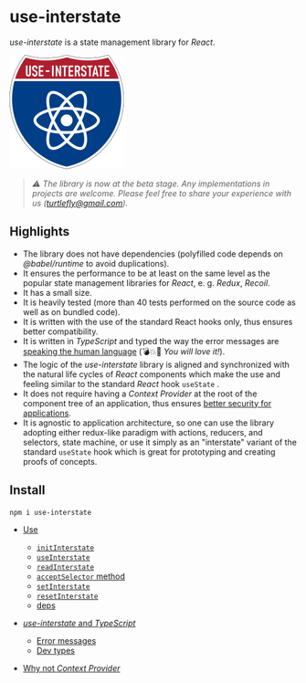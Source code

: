 # use-interstate

*use-interstate* is a state management library for *React*.

![use-interstate](use-interstate.png)

> *:warning: The library is now at the beta stage. Any implementations in projects are welcome.
> Please feel free to share your experience with us
> ([turtlefly@gmail.com](mailto:turtlefly@gmail.com)).*

## Highlights

* The library does not have dependencies (polyfilled code depends on *@babel/runtime* to avoid
  duplications).
* It ensures the performance to be at least on the same level as the popular state management
  libraries for *React*, e. g. *Redux*, *Recoil*.
* It has a small size.
* It is heavily tested (more than 40 tests performed on the source code as well as on bundled code).
* It is written with the use of the standard React hooks only, thus ensures better compatibility.
* It is written in *TypeScript* and typed the way the error messages are [speaking the human
  language](https://github.com/turtleflyer/use-interstate/docs/UseWithTypeScript.md#error-messages)
  (💣💥🙈 *You will love it!*).
* The logic of the *use-interstate* library is aligned and synchronized with the natural life cycles
  of *React* components which make the use and feeling similar to the standard *React* hook
  `useState` .
* It does not require having a *Context Provider* at the root of the component tree of an
  application, thus ensures [better security for
  applications](https://github.com/turtleflyer/use-interstate/docs/SecurityNotes.md#why-not-context-provider).
* It is agnostic to application architecture, so one can use the library adopting either redux-like
  paradigm with actions, reducers, and selectors, state machine, or use it simply as an "interstate"
  variant of the standard `useState` hook which is great for prototyping and creating proofs of
  concepts.

## Install

```bash
npm i use-interstate
```

- [Use](https://github.com/turtleflyer/use-interstate/docs/Use.md)
  - [`initInterstate`](https://github.com/turtleflyer/use-interstate/docs/Use.md#initinterstate)
  - [`useInterstate`](https://github.com/turtleflyer/use-interstate/docs/Use.md#useinterstate)
  - [`readInterstate`](https://github.com/turtleflyer/use-interstate/docs/Use.md#readinterstate)
  - [`acceptSelector` method](https://github.com/turtleflyer/use-interstate/docs/Use.md#acceptselector-method)
  - [`setInterstate`](https://github.com/turtleflyer/use-interstate/docs/Use.md#setinterstate)
  - [`resetInterstate`](https://github.com/turtleflyer/use-interstate/docs/Use.md#resetinterstate)
  - [deps](https://github.com/turtleflyer/use-interstate/docs/Use.md#deps)
  
- [*use-interstate* and *TypeScript*](https://github.com/turtleflyer/use-interstate/docs/UseWithTypeScript.md#use-interstate-and-typescript)
  - [Error messages](https://github.com/turtleflyer/use-interstate/docs/UseWithTypeScript.md#error-messages)
  - [Dev types](https://github.com/turtleflyer/use-interstate/docs/UseWithTypeScript.md#dev-types)
- [Why not *Context Provider*](https://github.com/turtleflyer/use-interstate/docs/SecurityNotes.md#why-not-context-provider)
